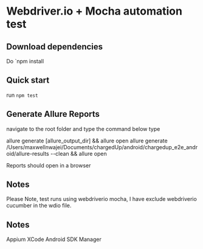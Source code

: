 Webdriver.io + Mocha automation test
====================


## Download dependencies
Do `npm install

## Quick start
run `npm test`

## Generate Allure Reports
navigate to the root folder and type the command below type

allure generate [allure_output_dir] && allure open
allure generate /Users/maxwellnwajei/Documents/chargedUp/android/chargedup_e2e_android/allure-results --clean && allure open

Reports should open in a browser

## Notes
Please Note, test runs using webdriverio mocha, I have exclude webdriverio cucumber in the wdio file.


## Notes
Appium
XCode
Android SDK Manager
